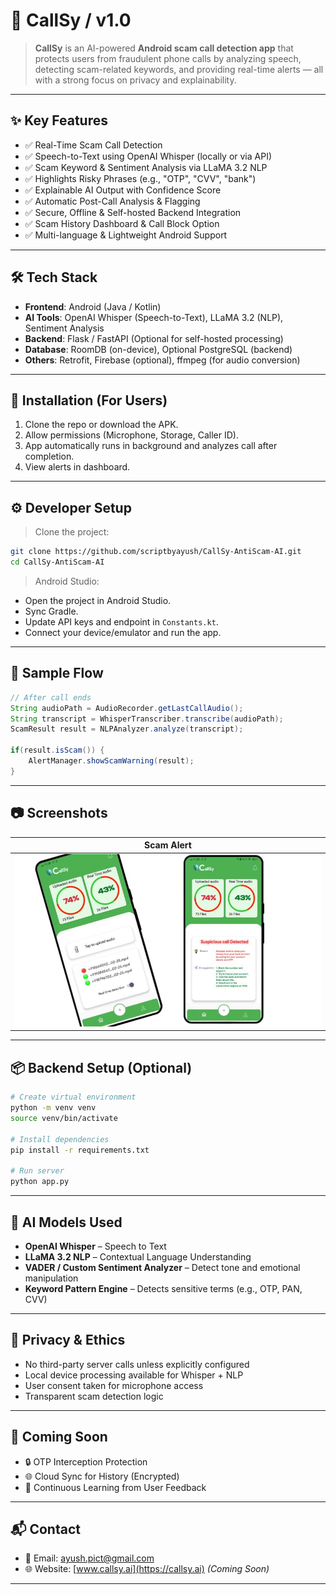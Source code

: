 # 📱 CallSy / v1.0

> **CallSy** is an AI-powered **Android scam call detection app** that protects users from fraudulent phone calls by analyzing speech, detecting scam-related keywords, and providing real-time alerts — all with a strong focus on privacy and explainability.

---

## ✨ Key Features

- ✅ Real-Time Scam Call Detection
- ✅ Speech-to-Text using OpenAI Whisper (locally or via API)
- ✅ Scam Keyword & Sentiment Analysis via LLaMA 3.2 NLP
- ✅ Highlights Risky Phrases (e.g., "OTP", "CVV", "bank")
- ✅ Explainable AI Output with Confidence Score
- ✅ Automatic Post-Call Analysis & Flagging
- ✅ Secure, Offline & Self-hosted Backend Integration
- ✅ Scam History Dashboard & Call Block Option
- ✅ Multi-language & Lightweight Android Support

---

## 🛠️ Tech Stack

- **Frontend**: Android (Java / Kotlin)
- **AI Tools**: OpenAI Whisper (Speech-to-Text), LLaMA 3.2 (NLP), Sentiment Analysis
- **Backend**: Flask / FastAPI (Optional for self-hosted processing)
- **Database**: RoomDB (on-device), Optional PostgreSQL (backend)
- **Others**: Retrofit, Firebase (optional), ffmpeg (for audio conversion)

---

## 📱 Installation (For Users)

1. Clone the repo or download the APK.
2. Allow permissions (Microphone, Storage, Caller ID).
3. App automatically runs in background and analyzes call after completion.
4. View alerts in dashboard.

---

## ⚙️ Developer Setup

> Clone the project:

```bash
git clone https://github.com/scriptbyayush/CallSy-AntiScam-AI.git
cd CallSy-AntiScam-AI
```

> Android Studio:

- Open the project in Android Studio.
- Sync Gradle.
- Update API keys and endpoint in `Constants.kt`.
- Connect your device/emulator and run the app.

---

## 🧪 Sample Flow

```java
// After call ends
String audioPath = AudioRecorder.getLastCallAudio();
String transcript = WhisperTranscriber.transcribe(audioPath);
ScamResult result = NLPAnalyzer.analyze(transcript);

if(result.isScam()) {
    AlertManager.showScamWarning(result);
}
```

---

## 📷 Screenshots

| Scam Alert | 
|-----------|
| ![](screenshots/callsy.jpeg) |

---

## 📦 Backend Setup (Optional)

```bash
# Create virtual environment
python -m venv venv
source venv/bin/activate

# Install dependencies
pip install -r requirements.txt

# Run server
python app.py
```

---

## 🧠 AI Models Used

- **OpenAI Whisper** – Speech to Text
- **LLaMA 3.2 NLP** – Contextual Language Understanding
- **VADER / Custom Sentiment Analyzer** – Detect tone and emotional manipulation
- **Keyword Pattern Engine** – Detects sensitive terms (e.g., OTP, PAN, CVV)

---

## 🔐 Privacy & Ethics

- No third-party server calls unless explicitly configured
- Local device processing available for Whisper + NLP
- User consent taken for microphone access
- Transparent scam detection logic

---

## 🚀 Coming Soon

- 🔒 OTP Interception Protection
- 🌐 Cloud Sync for History (Encrypted)
- 🧠 Continuous Learning from User Feedback

---

## 📬 Contact

- 📧 Email: [ayush.pict@gmail.com](mailto:ayush.pict@gmail.com)
- 🌐 Website: [www.callsy.ai](https://callsy.ai) *(Coming Soon)*

---
